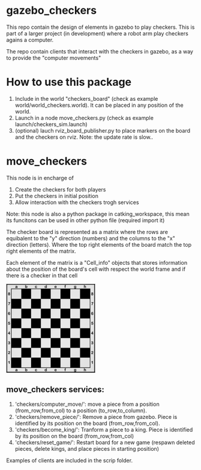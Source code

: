 # gazebo_checkers
This repo contain the design of elements in gazebo to play checkers.
This is part of a larger project (in development) where a robot arm play checkers agains a computer.

The repo contain clients that interact with the checkers in gazebo, as a way to provide the "computer movements"

# How to use this package
1. Include in the world "checkers_board" (check as example world/world_checkers.world). It can be placed in any position of the world.
2. Launch in a node move_checkers.py (check as example launch/checkers_sim.launch)
3. (optional) lauch rviz_board_publisher.py to place markers on the board and the checkers on rviz. Note: the update rate is slow..

# move_checkers
This node is in encharge of
1. Create the checkers for both players
2. Put the checkers in initial position
3. Allow interaction with the checkers trogh services

Note: this node is also a python package in catking_workspace, this mean its funcitons can be used in other python file (required import it)

The checker board is represented as a matrix where the rows are equibalent to the "y" direction (numbers) and the columns to the "x" direction (letters). Where the top right elements of the board match the top right elements of the matrix.

Each element of the matrix is a "Cell_info" objects that stores information about the position of the board's cell with respect the world frame and if there is a checker in that cell

![Alt text](readme_imgs/checkers_board.jpg?raw=true "Checkers board")



## move_checkers services:
1. 'checkers/computer_move/': move a piece from a position (from_row,from_col) to a position (to_row,to_column).
2. 'checkers/remove_piece/': Remove a piece from gazebo. Piece is identified by its position on the board (from_row,from_col).
3. 'checkers/become_king/': Tranform a piece to a king. Piece is identified by its position on the board (from_row,from_col)
4. 'checkers/reset_game/': Restart board for a new game (respawn deleted pieces, delete kings, and place pieces in starting position)

Examples of clients are included in the scrip folder.
